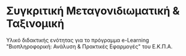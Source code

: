 # Συγκριτική Μεταγονιδιωματική & Ταξινομική
Υλικό διδακτικής ενότητας για το πρόγραμμα e-Learning "Βιοπληροφορική: Ανάλυση & Πρακτικές Εφαρμογές" του Ε.Κ.Π.Α.
